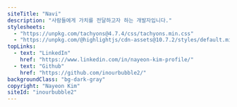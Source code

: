 ```yaml
---
siteTitle: "Navi"
description: "사람들에게 가치를 전달하고자 하는 개발자입니다."
stylesheets:
  - "https://unpkg.com/tachyons@4.7.4/css/tachyons.min.css"
  - "https://unpkg.com/@highlightjs/cdn-assets@10.7.2/styles/default.min.css"
topLinks:
  - text: "LinkedIn"
    href: "https://www.linkedin.com/in/nayeon-kim-profile/"
  - text: "Github"
    href: "https://github.com/inourbubble2/"
backgroundClass: "bg-dark-gray"
copyright: "Nayeon Kim"
siteId: "inourbubble2"
---
```

